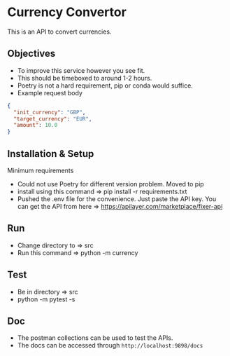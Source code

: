 # Currency Convertor
This is an API to convert currencies.

## Objectives
* To improve this service however you see fit.
* This should be timeboxed to around 1-2 hours.
* Poetry is not a hard requirement, pip or conda would suffice.
* Example request body
```json
{
  "init_currency": "GBP",
  "target_currency": "EUR",
  "amount": 10.0
}
```

## Installation & Setup

Minimum requirements
* Could not use Poetry for different version problem. Moved to pip
* install using this command => pip install -r requirements.txt
* Pushed the .env file for the convenience. Just paste the API key. You can get the API from here => https://apilayer.com/marketplace/fixer-api

## Run

* Change directory to => src
* Run this command => python -m currency

## Test

* Be in directory => src
* python -m pytest -s

## Doc
* The postman collections can be used to test the APIs.
* The docs can be accessed through `http://localhost:9898/docs`